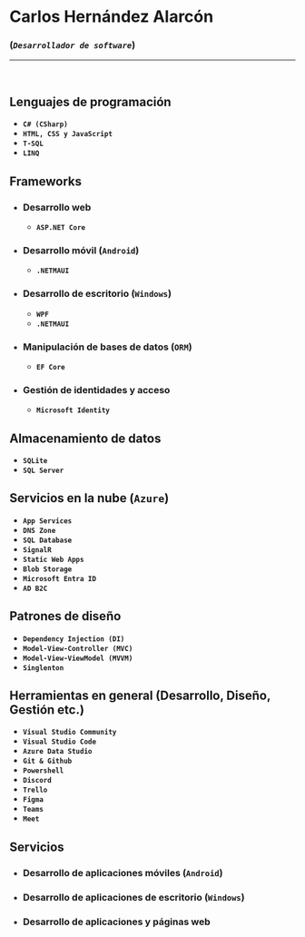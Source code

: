 # **Carlos Hernández Alarcón**
### (_`Desarrollador de software`_)

<hr/>
<br/>

## **Lenguajes de programación**

  - **`C# (CSharp)`**
  - **`HTML, CSS y JavaScript`**
  - **`T-SQL`**
  - **`LINQ`**


## **Frameworks**

  - ### **Desarrollo web**

    - **`ASP.NET Core`**


  - ### **Desarrollo móvil (`Android`)**

    - **`.NETMAUI`**

  
  - ### **Desarrollo de escritorio (`Windows`)**

    - **`WPF`**
    - **`.NETMAUI`**

  - ### **Manipulación de bases de datos (`ORM`)**

    - **`EF Core`**

  - ### **Gestión de identidades y acceso**

    - **`Microsoft Identity`**

## **Almacenamiento de datos**

  - **`SQLite`**
  - **`SQL Server`**

## **Servicios en la nube (`Azure`)**

  - **`App Services`**
  - **`DNS Zone`** 
  - **`SQL Database`**
  - **`SignalR`**
  - **`Static Web Apps`**
  - **`Blob Storage`**
  - **`Microsoft Entra ID`**
  - **`AD B2C`**

## **Patrones de diseño**

  - **`Dependency Injection (DI)`**
  - **`Model-View-Controller (MVC)`**
  - **`Model-View-ViewModel (MVVM)`**
  - **`Singlenton`**

## **Herramientas en general (Desarrollo, Diseño, Gestión etc.)**

  - **`Visual Studio Community`**
  - **`Visual Studio Code`**
  - **`Azure Data Studio`**
  - **`Git & Github`**
  - **`Powershell`**
  - **`Discord`**
  - **`Trello`**
  - **`Figma`**
  - **`Teams`**
  - **`Meet`**


## **Servicios**

  - ### Desarrollo de aplicaciones móviles (`Android`)
  - ### Desarrollo de aplicaciones de escritorio (`Windows`) 
  - ### Desarrollo de aplicaciones y páginas web
